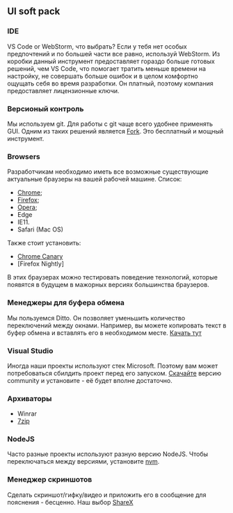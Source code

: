 ## UI soft pack

### IDE

VS Code or WebStorm, что выбрать? Если у тебя нет особых предпочтений и по большей части все равно, используй WebStorm.
Из коробки данный инструмент предоставляет гораздо больше готовых решений, чем VS Code, что помогает тратить меньше времени на настройку,
не совершать больше ошибок и в целом комфортно ощущать себя во время разработки. 
Он платный, поэтому компания предоставляет лицензионные ключи.

### Версионый контроль

Мы используем git. Для работы с git чаще всего удобнее применять GUI. Одним из таких решений является [Fork](https://git-fork.com/). 
Это бесплатный и мощный инструмент.

### Browsers

Разработчикам необходимо иметь все возможные существующие актуальные браузеры на вашей рабочей машине. Список:

- [Chrome](https://www.google.com/intl/ru_ru/chrome/); 
- [Firefox](https://www.mozilla.org/ru/firefox/download/thanks/); 
- [Opera](https://www.opera.com/ru); 
- Edge
- IE11.
- Safari (Mac OS)

Также стоит установить:

- [Chrome Canary](https://www.google.com/intl/ru/chrome/canary/) 
- [Firefox Nightly]

В этих браузерах можно тестировать поведение технологий, которые появятся в будущем в мажорных версиях большинства браузеров.

### Менеджеры для буфера обмена

Мы пользуемся Ditto. Он позволяет уменьшить количество переключений между окнами. Например, вы можете копировать текст в буфер обмена 
и вставлять его в необходимом месте. [Качать тут](https://ditto-cp.sourceforge.io/)

### Visual Studio
Иногда наши проекты используют стек Microsoft. Поэтому вам может потребоваться сбилдить проект перед его запуском. 
[Скачайте](https://visualstudio.microsoft.com/ru/vs/) версию community и установите - её будет вполне достаточно.


### Архиваторы

- Winrar
- [7zip](https://www.7-zip.org/)

### NodeJS

Часто разные проекты используют разную версию NodeJS. Чтобы переключаться между версиями, установите 
[nvm](https://docs.microsoft.com/ru-ru/windows/dev-environment/javascript/nodejs-on-windows).

### Менеджер скриншотов

Сделать скриншот/гифку/видео и приложить его в сообщение для пояснения - бесценно.
Наш выбор [ShareX](https://getsharex.com/)


